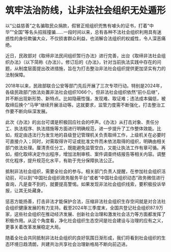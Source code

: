 # 筑牢法治防线，让非法社会组织无处遁形

以“公益慈善”之名骗取民众捐款，假冒正规组织兜售有噱头的证书，打着“中华”“全国”等名头招摇撞骗……一段时间以来，总有各种不法社会组织利用具有迷惑性的身份欺骗大众，不仅损害群众利益，也消解合法组织的权威性，令人深恶痛绝。

近日，民政部对《取缔非法民间组织暂行办法》进行完善，出台《取缔非法社会组织办法》（以下简称《办法》）。修订后的《办法》，针对当前执法实践中存在的问题，从制度层面提出改进措施，旨在为打击整治非法社会组织提供更加坚实有力的法制保障。

2018年以来，民政部联合公安等部门先后开展了三次专项行动。特别是2024年，各级民政部门依法处置非法社会组织1066个。但非法社会组织依然“前仆后继”，并不断出现新形势、新特点。比如隐蔽性强，发现难、取证难；违法成本偏低，被取缔后换个“马甲”继续开展活动等。这就要求，监管力度需不断强化，打击整治工作要不断向纵深发展。

此次《办法》的出台可谓是积极回应社会的呼声。《办法》从打击对象、责任分工、执法程序、执法措施等方面进行明确规范，进一步提升了工作整体效能。比如，规定由违法行为发生地的县级登记管理机关负责取缔工作，上级机关在必要时可直接介入；同时，对需取得许可证或批准文件而未依法取得的组织，明确由相关部门依法处理。厘清责任分工，既能避免监管空白，又能让执法工作有章可循。再如，细化取缔决定作出程序，增加法制审核、案件调查终结报告等相关内容。调整优化程序，提升规范化水平，有助于充分保障执法公正。

抵制非法社会组织，需要全社会的参与。相关部门负责人提醒，在参加社会组织活动前，可以到“中国社会组织政务服务平台”或者“中国社会组织动态”政务微信进行查询，凡是查不到的，就要提高警惕。如果发现非法社会组织线索，要积极投诉举报，让其无处藏身。

惩恶方能扬善，打击非法才能保护合法，压缩非法社会组织生存空间就是对合法社会组织健康发展的有力支持。截至2024年三季度末，全国共登记社会组织87.9万家，这些社会组织在推动经济发展、创新社会治理和激发社会活力等方面都发挥了积极作用。从这个角度看，净化社会组织生态空间是社会建设与治理的应有之义，更事关着改革发展稳定大局。

随着全社会共同抵制非法社会组织的良好氛围日渐形成，我们将看到社会组织的生态环境日趋清朗，共建共治共享社会治理新格局不断向前迈进。
